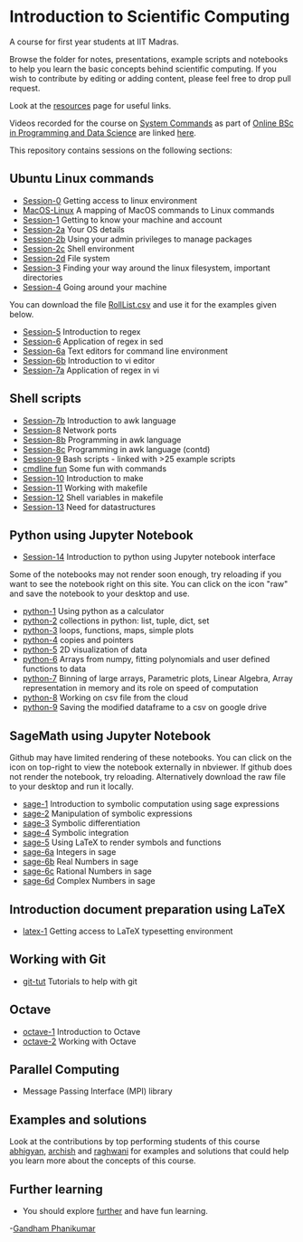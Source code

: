 # Introduction to Scientific Computing

A course for first year students at IIT Madras.

Browse the folder for notes, presentations, example scripts and notebooks to help you learn the basic concepts behind scientific computing. If you wish to contribute by editing or adding content, please feel free to drop pull request.

Look at the [resources](resources.md) page for useful links.

Videos recorded for the course on [System Commands](https://onlinedegree.iitm.ac.in/course_pages/BSCSE2001.html) as part of [Online BSc in Programming and Data Science](https://onlinedegree.iitm.ac.in/) are linked [here](videos.md).

This repository contains sessions on the following sections:
## Ubuntu Linux commands
 * [Session-0](lessons/Session0.md) Getting access to linux environment
 * [MacOS-Linux](lessons/macos-linux-map.md) A mapping of MacOS commands to Linux commands
 * [Session-1](lessons/Session1.md) Getting to know your machine and account
 * [Session-2a](lessons/Session2a.md) Your OS details
 * [Session-2b](lessons/Session2b.md) Using your admin privileges to manage packages
 * [Session-2c](lessons/Session2c.md) Shell environment
 * [Session-2d](lessons/Session2d.md) File system
 * [Session-3](lessons/Session3.md) Finding your way around the linux filesystem, important directories
 * [Session-4](lessons/Session4.md) Going around your machine

You can download the file [RollList.csv](scripts/RollList.csv) and use it for the examples given below.

 * [Session-5](lessons/Session5.md) Introduction to regex
 * [Session-6](lessons/Session6.md) Application of regex in sed
 * [Session-6a](lessons/Session6a.md) Text editors for command line environment
 * [Session-6b](lessons/Session6b.md) Introduction to vi editor
 * [Session-7a](lessons/Session7a.md) Application of regex in vi

## Shell scripts
 * [Session-7b](lessons/Session7b.md) Introduction to awk language
 * [Session-8](lessons/Session8.md) Network ports
 * [Session-8b](lessons/Session8b.md) Programming in awk language
 * [Session-8c](lessons/Session8c.md) Programming in awk language (contd)
 * [Session-9](lessons/Session9.md) Bash scripts - linked with >25 example scripts
 * [cmdline fun](lessons/cmdline.md) Some fun with commands
 * [Session-10](lessons/Session10.md) Introduction to make
 * [Session-11](lessons/Session11.md) Working with makefile
 * [Session-12](lessons/Session12.md) Shell variables in makefile
 * [Session-13](lessons/Session13.md) Need for datastructures

## Python using Jupyter Notebook
 * [Session-14](lessons/Session14.md) Introduction to python using Jupyter notebook interface

Some of the notebooks may not render soon enough, try reloading if you want to see the notebook right on this site. You can click on the icon "raw" and save the notebook to your desktop and use. 

 * [python-1](notebooks/python-1.ipynb) Using python as a calculator
 * [python-2](notebooks/python-2.ipynb) collections in python: list, tuple, dict, set
 * [python-3](notebooks/python-3.ipynb) loops, functions, maps, simple plots
 * [python-4](notebooks/python-4.ipynb) copies and pointers
 * [python-5](notebooks/python-5.ipynb) 2D visualization of data
 * [python-6](notebooks/python-6.ipynb) Arrays from numpy, fitting polynomials and user defined functions to data
 * [python-7](notebooks/python-7.ipynb) Binning of large arrays, Parametric plots, Linear Algebra, Array representation in memory and its role on speed of computation
 * [python-8](notebooks/python-8.ipynb) Working on csv file from the cloud
 * [python-9](notebooks/python-9.md) Saving the modified dataframe to a csv on google drive

## SageMath using Jupyter Notebook
Github may have limited rendering of these notebooks. You can click on the icon on top-right to view the notebook externally in nbviewer. If github does not render the notebook, try reloading. Alternatively download the raw file to your desktop and run it locally.
 * [sage-1](notebooks/sage-1.ipynb) Introduction to symbolic computation using sage expressions
 * [sage-2](notebooks/sage-2.ipynb) Manipulation of symbolic expressions
 * [sage-3](notebooks/sage-3.ipynb) Symbolic differentiation
 * [sage-4](notebooks/sage-4.ipynb) Symbolic integration
 * [sage-5](notebooks/sage-5.ipynb) Using LaTeX to render symbols and functions
 * [sage-6a](notebooks/sage-6a.ipynb) Integers in sage
 * [sage-6b](notebooks/sage-6b.ipynb) Real Numbers in sage
 * [sage-6c](notebooks/sage-6c.ipynb) Rational Numbers in sage
 * [sage-6d](notebooks/sage-6d.ipynb) Complex Numbers in sage

## Introduction document preparation using LaTeX
 * [latex-1](lessons/latex-1.md) Getting access to LaTeX typesetting environment

## Working with Git

 * [git-tut](lessons/git-tut.md) Tutorials to help with git

## Octave
 * [octave-1](lessons/octave-1.md) Introduction to Octave
 * [octave-2](lessons/octave-2.md) Working with Octave

## Parallel Computing

 * Message Passing Interface (MPI) library

## Examples and solutions

Look at the contributions by top performing students of this course [abhigyan](abhigyan/README.md), [archish](archish/README.md) and [raghwani](raghwani/README.md) for examples and solutions that could help you learn more about the concepts of this course.

## Further learning

 * You should explore [further](lessons/further.md) and have fun learning.

-[Gandham Phanikumar](https://mme.iitm.ac.in/gphani/)
